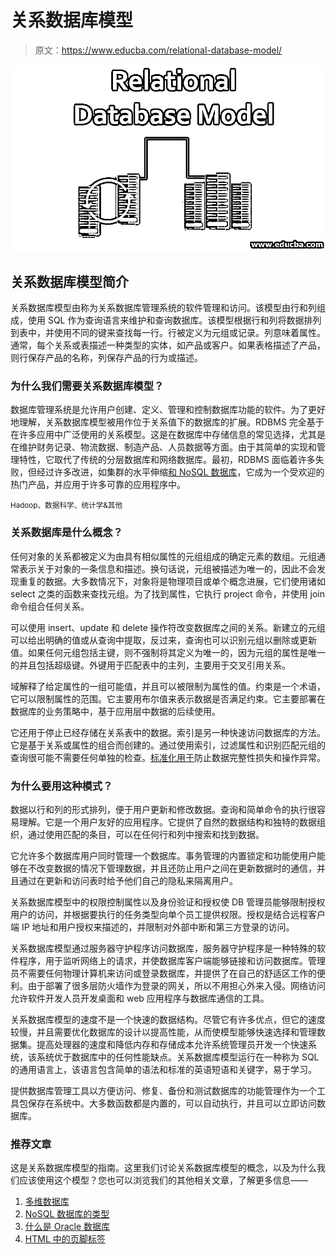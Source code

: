 # 关系数据库模型

> 原文：<https://www.educba.com/relational-database-model/>

![Relational Database Model](img/f6b62aaf517bf303eadf0ad077afaa59.png)



## 关系数据库模型简介

关系数据库模型由称为关系数据库管理系统的软件管理和访问。该模型由行和列组成，使用 SQL 作为查询语言来维护和查询数据库。该模型根据行和列将数据排列到表中，并使用不同的键来查找每一行。行被定义为元组或记录。列意味着属性。通常，每个关系或表描述一种类型的实体，如产品或客户。如果表格描述了产品，则行保存产品的名称，列保存产品的行为或描述。

### 为什么我们需要关系数据库模型？

数据库管理系统是允许用户创建、定义、管理和控制数据库功能的软件。为了更好地理解，关系数据库模型被用作位于关系值下的数据库的扩展。RDBMS 完全基于在许多应用中广泛使用的关系模型。这是在数据库中存储信息的常见选择，尤其是在维护财务记录、物流数据、制造产品、人员数据等方面。由于其简单的实现和管理特性，它取代了传统的分层数据库和网络数据库。最初，RDBMS 面临着许多失败，但经过许多改进，如集群的水平伸缩[和 NoSQL 数据库](https://www.educba.com/what-is-nosql-database/)，它成为一个受欢迎的热门产品，并应用于许多可靠的应用程序中。

<small>Hadoop、数据科学、统计学&其他</small>

### 关系数据库是什么概念？

任何对象的关系都被定义为由具有相似属性的元组组成的确定元素的数组。元组通常表示关于对象的一条信息和描述。换句话说，元组被描述为唯一的，因此不会发现重复的数据。大多数情况下，对象将是物理项目或单个概念进展，它们使用诸如 select 之类的函数来查找元组。为了找到属性，它执行 project 命令，并使用 join 命令组合任何关系。

可以使用 insert、update 和 delete 操作符改变数据库之间的关系。新建立的元组可以给出明确的值或从查询中提取，反过来，查询也可以识别元组以删除或更新值。如果任何元组包括主键，则不强制将其定义为唯一的，因为元组的属性是唯一的并且包括超级键。外键用于匹配表中的主列，主要用于交叉引用关系。

域解释了给定属性的一组可能值，并且可以被限制为属性的值。约束是一个术语，它可以限制属性的范围。它主要用布尔值来表示数据是否满足约束。它主要部署在数据库的业务策略中，基于应用层中数据的后续使用。

它还用于停止已经存储在关系表中的数据。索引是另一种快速访问数据库的方法。它是基于关系或属性的组合而创建的。通过使用索引，过滤属性和识别匹配元组的查询很可能不需要任何单独的检查。[标准化用于](https://www.educba.com/normalization-in-dbms/)防止数据完整性损失和操作异常。

### 为什么要用这种模式？

数据以行和列的形式排列，便于用户更新和修改数据。查询和简单命令的执行很容易理解。它是一个用户友好的应用程序。它提供了自然的数据结构和独特的数据组织，通过使用匹配的条目，可以在任何行和列中搜索和找到数据。

它允许多个数据库用户同时管理一个数据库。事务管理的内置锁定和功能使用户能够在不改变数据的情况下管理数据，并且还防止用户之间在更新数据时的通信，并且通过在更新和访问表时给予他们自己的隐私来隔离用户。

关系数据库模型中的权限控制属性以及身份验证和授权使 DB 管理员能够限制授权用户的访问，并根据要执行的任务类型向单个员工提供权限。授权是结合远程客户端 IP 地址和用户授权来描述的，并限制对外部中断和第三方登录的访问。

关系数据库模型通过服务器守护程序访问数据库，服务器守护程序是一种特殊的软件程序，用于监听网络上的请求，并使数据库客户端能够链接和访问数据库。管理员不需要任何物理计算机来访问或登录数据库，并提供了在自己的舒适区工作的便利。由于部署了很多层防火墙作为登录的网关，所以不用担心外来入侵。网络访问允许软件开发人员开发桌面和 web 应用程序与数据库通信的工具。

关系数据库模型的速度不是一个快速的数据结构。尽管它有许多优点，但它的速度较慢，并且需要优化数据库的设计以提高性能，从而使模型能够快速选择和管理数据集。提高处理器的速度和降低内存和存储成本允许系统管理员开发一个快速系统，该系统优于数据库中的任何性能缺点。关系数据库模型运行在一种称为 SQL 的通用语言上，该语言包含简单的语法和标准的英语短语和关键字，易于学习。

提供数据库管理工具以方便访问、修复、备份和测试数据库的功能管理作为一个工具包保存在系统中。大多数函数都是内置的，可以自动执行，并且可以立即访问数据库。

### 推荐文章

这是关系数据库模型的指南。这里我们讨论关系数据库模型的概念，以及为什么我们应该使用这个模型？您也可以浏览我们的其他相关文章，了解更多信息——

1.  [多维数据库](https://www.educba.com/multidimensional-database/)
2.  [NoSQL 数据库的类型](https://www.educba.com/types-of-nosql-databases/)
3.  [什么是 Oracle 数据库](https://www.educba.com/what-is-oracle-database/)
4.  [HTML 中的页脚标签](https://www.educba.com/footer-tag-in-html/)





